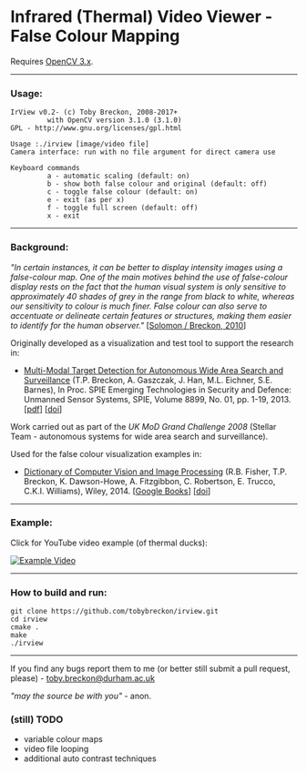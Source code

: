 # Infrared (Thermal) Video Viewer - False Colour Mapping

Requires [OpenCV 3.x](http://www.opencv.org).

---

### Usage:

```
IrView v0.2- (c) Toby Breckon, 2008-2017+
         with OpenCV version 3.1.0 (3.1.0)
GPL - http://www.gnu.org/licenses/gpl.html

Usage :./irview [image/video file]
Camera interface: run with no file argument for direct camera use

Keyboard commands
         a - automatic scaling (default: on)
         b - show both false colour and original (default: off)
         c - toggle false colour (default: on)
         e - exit (as per x)
         f - toggle full screen (default: off)
         x - exit
```
---

### Background:

_"In certain instances, it can be better to display intensity images using a false-colour map.
One of the main motives behind the use of false-colour display rests on the fact that the
human visual system is only sensitive to approximately 40 shades of grey in the range from
black to white, whereas our sensitivity to colour is much finer. False colour can also serve to
accentuate or delineate certain features or structures, making them easier to identify for the
human observer."_  [[Solomon / Breckon, 2010](http://www.fundipbook.com)]

Originally developed as a visualization and test tool to support the research in:

- [Multi-Modal Target Detection for Autonomous Wide Area Search and Surveillance](http://community.dur.ac.uk/toby.breckon/publications/papers/breckon13autonomous.pdf)
(T.P. Breckon, A. Gaszczak, J. Han, M.L. Eichner, S.E. Barnes), In Proc. SPIE Emerging Technologies in Security and Defence: Unmanned Sensor Systems, SPIE, Volume 8899, No. 01, pp. 1-19, 2013. [[pdf](http://community.dur.ac.uk/toby.breckon/publications/papers/breckon13autonomous.pdf)] [[doi](http://dx.doi.org/10.1117/12.2028340)]

Work carried out as part of the _UK MoD Grand Challenge 2008_ (Stellar Team - autonomous systems for wide area search and surveillance).

Used for the false colour visualization examples in:

 - [Dictionary of Computer Vision and Image Processing](http://dx.doi.org/10.1002/9781119286462) (R.B. Fisher, T.P. Breckon, K. Dawson-Howe, A. Fitzgibbon, C. Robertson, E. Trucco, C.K.I. Williams), Wiley, 2014.
 [[Google Books](http://books.google.co.uk/books?id=TaEQAgAAQBAJ&lpg=PP1&dq=isbn%3A1118706811&pg=PP1v=onepage&q&f=false)] [[doi](http://dx.doi.org/10.1002/9781119286462)]

---

### Example:

Click for YouTube video example (of thermal ducks):

[![Example Video](http://img.youtube.com/vi/c9nF-k0u0Qk/0.jpg)](http://www.youtube.com/watch?v=c9nF-k0u0Qk)

---

### How to build and run:

```
git clone https://github.com/tobybreckon/irview.git
cd irview
cmake .
make
./irview
```
---

If you find any bugs report them to me (or better still submit a pull request, please) - toby.breckon@durham.ac.uk

_"may the source be with you"_ - anon.

### (still) TODO
- variable colour maps
- video file looping
- additional auto contrast techniques

